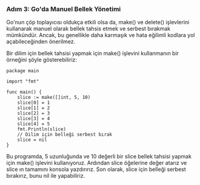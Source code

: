 
### Adım 3: Go'da Manuel Bellek Yönetimi

Go'nun çöp toplayıcısı oldukça etkili olsa da, make() ve delete() işlevlerini kullanarak manuel olarak bellek tahsis etmek ve serbest bırakmak mümkündür. Ancak, bu genellikle daha karmaşık ve hata eğilimli kodlara yol açabileceğinden önerilmez.

Bir dilim için bellek tahsisi yapmak için make() işlevini kullanmanın bir örneğini şöyle gösterebiliriz:

```
package main

import "fmt"

func main() {
    slice := make([]int, 5, 10)
    slice[0] = 1
    slice[1] = 2
    slice[2] = 3
    slice[3] = 4
    slice[4] = 5
    fmt.Println(slice)
    // Dilim için belleği serbest bırak
    slice = nil
}
```

Bu programda, 5 uzunluğunda ve 10 değerli bir slice bellek tahsisi yapmak için make() işlevini kullanıyoruz. Ardından slice öğelerine değer atarız ve slice ın tamamını konsola yazdırırız. Son olarak, slice için belleği serbest bırakırız, bunu nil ile yapabiliriz.